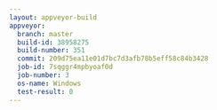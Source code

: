 ```yaml
---
layout: appveyor-build
appveyor:
  branch: master
  build-id: 38958275
  build-number: 351
  commit: 209d75ea11e01d7bc7d3afb78b5eff58c84b3428
  job-id: 7sqggr4mpbyoaf0d
  job-number: 3
  os-name: Windows
  test-result: 0
---
```

